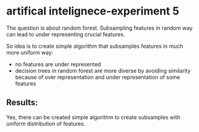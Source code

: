 # artifical intelignece-experiment 5

The question is about random forest. Subsampling features in random way can lead to under representing crucial features.

So idea is to create simple algorithm that subsamples features in much more uniform way:
- no features are under represented
- decision trees in random forest are more diverse by avoiding similarity because of over representation and under representation of some features

## Results:

Yes, there can be created simple algorithm to create subsamples with uniform distribution of features.